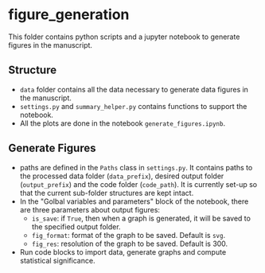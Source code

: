 # figure_generation
This folder contains python scripts and a jupyter notebook to generate figures in the manuscript.

## Structure
- `data` folder contains all the data necessary to generate data figures in the manuscript.
- `settings.py` and `summary_helper.py` contains functions to support the notebook.
- All the plots are done in the notebook `generate_figures.ipynb`.


## Generate Figures
- paths are defined in the `Paths` class in `settings.py`. It contains paths to the processed data folder (`data_prefix`), desired output folder (`output_prefix`) and the code folder (`code_path`). It is currently set-up so that the current sub-folder structures are kept intact.
- In the "Golbal variables and parameters" block of the notebook, there are three parameters about output figures:
  - `is_save`: if `True`, then when a graph is generated, it will be saved to the specified output folder.
  - `fig_format`: format of the graph to be saved. Default is `svg`.
  - `fig_res`: resolution of the graph to be saved. Default is 300.
- Run code blocks to import data, generate graphs and compute statistical significance.
